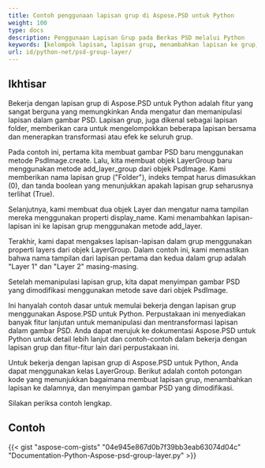 ```yaml
---
title: Contoh penggunaan lapisan grup di Aspose.PSD untuk Python
weight: 100
type: docs
description: Penggunaan Lapisan Grup pada Berkas PSD melalui Python
keywords: [kelompok lapisan, lapisan grup, menambahkan lapisan ke grup, psd api, python, contoh kode]
url: id/python-net/psd-group-layer/
---
```


## **Ikhtisar**

Bekerja dengan lapisan grup di Aspose.PSD untuk Python adalah fitur yang sangat berguna yang memungkinkan Anda mengatur dan memanipulasi lapisan dalam gambar PSD. Lapisan grup, juga dikenal sebagai lapisan folder, memberikan cara untuk mengelompokkan beberapa lapisan bersama dan menerapkan transformasi atau efek ke seluruh grup.

Pada contoh ini, pertama kita membuat gambar PSD baru menggunakan metode PsdImage.create. Lalu, kita membuat objek LayerGroup baru menggunakan metode add_layer_group dari objek PsdImage. Kami memberikan nama lapisan grup ("Folder"), indeks tempat harus dimasukkan (0), dan tanda boolean yang menunjukkan apakah lapisan grup seharusnya terlihat (True).

Selanjutnya, kami membuat dua objek Layer dan mengatur nama tampilan mereka menggunakan properti display_name. Kami menambahkan lapisan-lapisan ini ke lapisan grup menggunakan metode add_layer.

Terakhir, kami dapat mengakses lapisan-lapisan dalam grup menggunakan properti layers dari objek LayerGroup. Dalam contoh ini, kami memastikan bahwa nama tampilan dari lapisan pertama dan kedua dalam grup adalah "Layer 1" dan "Layer 2" masing-masing.

Setelah memanipulasi lapisan grup, kita dapat menyimpan gambar PSD yang dimodifikasi menggunakan metode save dari objek PsdImage.

Ini hanyalah contoh dasar untuk memulai bekerja dengan lapisan grup menggunakan Aspose.PSD untuk Python. Perpustakaan ini menyediakan banyak fitur lanjutan untuk memanipulasi dan mentransformasi lapisan dalam gambar PSD. Anda dapat merujuk ke dokumentasi Aspose.PSD untuk Python untuk detail lebih lanjut dan contoh-contoh dalam bekerja dengan lapisan grup dan fitur-fitur lain dari perpustakaan ini.

Untuk bekerja dengan lapisan grup di Aspose.PSD untuk Python, Anda dapat menggunakan kelas LayerGroup. Berikut adalah contoh potongan kode yang menunjukkan bagaimana membuat lapisan grup, menambahkan lapisan ke dalamnya, dan menyimpan gambar PSD yang dimodifikasi.

Silakan periksa contoh lengkap.

## **Contoh**
{{< gist "aspose-com-gists" "04e945e867d0b7f39bb3eab63074d04c" "Documentation-Python-Aspose-psd-group-layer.py" >}}
